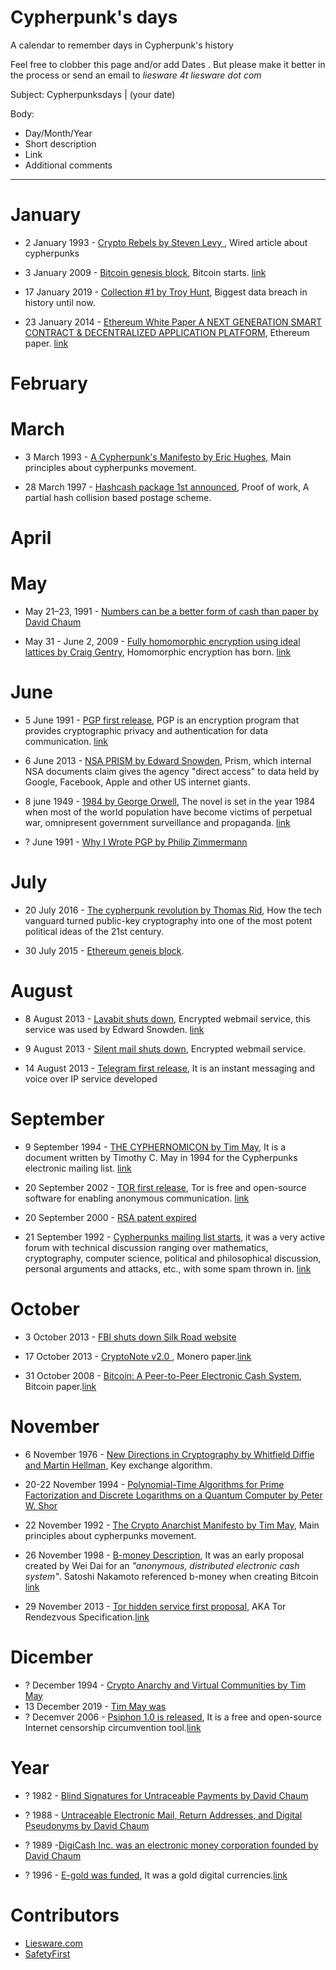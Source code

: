# Cypherpunk's days
A calendar to remember days in Cypherpunk's  history

Feel free to clobber this page and/or add Dates . But please make it better in the process or send an email to _liesware 4t liesware dot com_

Subject: Cypherpunksdays | (your date)

Body:
* Day/Month/Year 
* Short description
* Link
* Additional comments

***

# January
* 2 January 1993 - [Crypto Rebels by Steven Levy ](https://www.wired.com/1993/02/crypto-rebels/), Wired article about cypherpunks

* 3 January 2009 - [Bitcoin genesis block](https://blockexplorer.com/block/000000000019d6689c085ae165831e934ff763ae46a2a6c172b3f1b60a8ce26f), Bitcoin starts. [link](https://www.wired.com/2011/11/mf-bitcoin/)

* 17 January 2019 - [Collection #1 by Troy Hunt](https://www.troyhunt.com/the-773-million-record-collection-1-data-reach/), Biggest data breach in history until now.

* 23 January 2014 - [Ethereum White Paper A NEXT GENERATION SMART CONTRACT & DECENTRALIZED APPLICATION PLATFORM](https://www.weusecoins.com/assets/pdf/library/Ethereum_white_paper-a_next_generation_smart_contract_and_decentralized_application_platform-vitalik-buterin.pdf), Ethereum paper. [link](https://blog.ethereum.org/2014/01/23/ethereum-now-going-public/)

# February

# March
* 3 March 1993 - [A Cypherpunk's Manifesto by  Eric Hughes](https://www.activism.net/cypherpunk/manifesto.html), Main principles 
about cypherpunks movement.

* 28 March 1997 - [Hashcash package 1st announced](http://www.hashcash.org/papers/announce.txt), Proof of work, A partial hash 
collision based postage scheme.

# April

# May
* May 21–23, 1991 - [Numbers can be a better form of cash than paper by David Chaum](https://link.springer.com/chapter/10.1007%2F3-540-57341-0_61)  

* May 31 - June 2, 2009 - [Fully homomorphic encryption using ideal lattices by Craig Gentry](https://www.cs.cmu.edu/~odonnell/hits09/gentry-homomorphic-encryption.pdf), Homomorphic encryption has born. [link](http://homomorphicencryption.org/)

# June
* 5 June 1991 - [PGP first release](https://www.philzimmermann.com/EN/news/PGP_10thAnniversary.html),  PGP is an encryption 
program that provides cryptographic privacy and authentication for data communication. [link](https://en.wikipedia.org/wiki/Pretty_Good_Privacy)

* 6 June 2013 - [NSA PRISM by Edward Snowden](https://www.theguardian.com/world/2013/jun/23/edward-snowden-nsa-files-timeline), 
Prism, which internal NSA documents claim gives the agency "direct access" to data held by Google, Facebook, Apple and other US 
internet giants. 

* 8 june 1949 - [1984 by George Orwell](http://gutenberg.net.au/ebooks01/0100021.txt), The novel is set in the year 1984 when 
most of the world population have become victims of perpetual war, omnipresent government surveillance and propaganda. [link](https://en.wikipedia.org/wiki/Nineteen_Eighty-Four)

* ? June 1991 - [Why I Wrote PGP by Philip Zimmermann](https://www.philzimmermann.com/EN/essays/WhyIWrotePGP.html)

# July
* 20 July 2016 - [The cypherpunk revolution by Thomas Rid](http://projects.csmonitor.com/cypherpunk), 
How the tech vanguard turned public-key cryptography into one of the most potent political ideas of the 21st century.

* 30 July 2015 - [Ethereum geneis block](https://etherscan.io/block/0).

# August
* 8 August 2013 - [Lavabit shuts down](https://web.archive.org/web/20130809031439/https://lavabit.com/),  Encrypted webmail 
service, this service was used by Edward Snowden. [link](https://www.forbes.com/sites/kashmirhill/2013/08/08/email-company-reportedly-used-by-edward-snowden-shuts-down-rather-than-hand-data-over-to-feds/)

* 9 August 2013 - [Silent mail shuts down](https://www.forbes.com/sites/parmyolson/2013/08/09/encryption-app-silent-circle-shuts-down-e-mail-service-to-prevent-spying/), Encrypted webmail service.

* 14 August 2013 - [Telegram first release](https://telegram.org/faq#q-how-old-is-telegram), It is an instant messaging and voice 
over IP service developed

# September
* 9 September 1994 - [THE CYPHERNOMICON by Tim May](https://nakamotoinstitute.org/static/docs/cyphernomicon.txt), It is a 
document written by Timothy  C. May in 1994 for the Cypherpunks electronic mailing list. [link](https://en.wikipedia.org/wiki/Cyphernomicon)

* 20 September 2002 - [TOR first release](http://archives.seul.org/or/dev/Sep-2002/msg00019.html), Tor is free and open-source 
software for enabling anonymous communication. [link](https://en.wikipedia.org/wiki/Tor_(anonymity_network))

* 20 September 2000 - [RSA patent expired](https://patents.google.com/patent/US4405829)

* 21 September 1992 - [Cypherpunks mailing list starts](https://cypherpunks.venona.com/raw/cyp-1992.txt), it was a very active 
forum with technical discussion ranging over mathematics, cryptography, computer science, political and philosophical discussion, 
personal arguments and attacks, etc., with some spam thrown in. [link](https://cryptoanarchy.wiki/getting-started/what-is-the-cypherpunks-mailing-list)

# October
* 3 October 2013 - [FBI shuts down Silk Road website](https://www.bbc.com/news/av/technology-24378137/fbi-shuts-down-silk-road-website)

* 17 October 2013 - [CryptoNote v2.0 ](https://lab.getmonero.org/pubs/whitepaper.pdf), Monero paper.[link](https://www.wired.com/2017/01/monero-drug-dealers-cryptocurrency-choice-fire/)

* 31 October 2008 - [Bitcoin: A Peer-to-Peer Electronic Cash System](https://nakamotoinstitute.org/bitcoin/), Bitcoin paper.[link](https://en.wikipedia.org/wiki/Bitcoin) 


# November
* 6 November 1976 - [New  Directions  in  Cryptography by  Whitfield Diffie and Martin Hellman](https://ee.stanford.edu/%7Ehellman/publications/24.pdf), Key exchange algorithm.

* 20-22 November 1994 - [Polynomial-Time Algorithms for Prime Factorization and Discrete Logarithms on a Quantum Computer by Peter W. Shor](https://arxiv.org/abs/quant-ph/9508027v2)

* 22 November 1992 - [The Crypto Anarchist Manifesto by Tim May](https://www.activism.net/cypherpunk/crypto-anarchy.html), Main principles about cypherpunks movement.

* 26 November 1998 - [B-money Description](http://www.weidai.com/bmoney.txt), It was an early proposal created by Wei Dai for an 
_"anonymous, distributed electronic cash system"_. Satoshi Nakamoto referenced b-money when creating Bitcoin  [link](https://cypherpunks.venona.com/date/1998/11/msg00941.html)

* 29 November 2013 - [Tor hidden service first proposal](https://gitweb.torproject.org/torspec.git/tree/rend-spec-v3.txt), AKA Tor Rendezvous Specification.[link](https://www.torproject.org/docs/onion-services.html.en)

# Dicember
* ? December 1994 - [Crypto Anarchy and Virtual Communities by Tim May](https://nakamotoinstitute.org/virtual-communities/)
* 13 December 2019 - [Tim May was](https://www.nytimes.com/2018/12/21/obituaries/timothy-c-may-dead.html)
* ? Decemver 2006 - [Psiphon 1.0 is released](https://psiphon.onl/#), It  is a free and open-source Internet censorship 
circumvention tool.[link](https://psiphon.ca/en/about.html)

# Year

* ? 1982  - [Blind Signatures for Untraceable Payments by David Chaum](https://nakamotoinstitute.org/literature/blind-signatures/)

* ? 1988 - [Untraceable Electronic Mail, Return Addresses, and Digital Pseudonyms by David Chaum](https://nakamotoinstitute.org/authors/david-chaum/)

* ? 1989 -[DigiCash Inc. was an electronic money corporation founded by David Chaum](https://web.archive.org/web/19961102102838/http://digicash.com/)

* ? 1996 - [E-gold was funded](https://blog.e-gold.com/), It was a gold digital currencies.[link](https://en.bitcoin.it/wiki/E-gold) 

# Contributors

* [Liesware.com](https://coherence.liesware.com/)
* [SafetyFirst](https://twitter.com/mononokeSnow)
